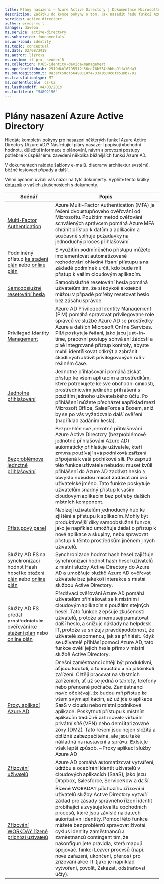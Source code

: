 ```yaml
---
title: Plány nasazení – Azure Active Directory | Dokumentace Microsoftu
description: Začátku do konce pokyny o tom, jak nasadit řadu funkcí Azure Active Directory.
services: active-directory
author: eross-msft
manager: daveba
ms.service: active-directory
ms.subservice: fundamentals
ms.workload: identity
ms.topic: conceptual
ms.date: 02/08/2019
ms.author: lizross
ms.custom: it-pro, seodec18
ms.collection: M365-identity-device-management
ms.openlocfilehash: 2519d8b16795512c56ce76b574b0bba91fa10da3
ms.sourcegitcommit: 0a3efe5dcf56498010f4733a1600c8fe51eb7701
ms.translationtype: MT
ms.contentlocale: cs-CZ
ms.lasthandoff: 04/03/2019
ms.locfileid: "58892156"
---
```

# <a name="azure-active-directory-deployment-plans"></a>Plány nasazení Azure Active Directory
Hledáte kompletní pokyny pro nasazení některých funkcí Azure Active Directory (Azure AD)? Následující plány nasazení popisují obchodní hodnotu, důležité informace o plánování, návrh a provozní postupy potřebné k úspěšnému zavedení několika běžnějších funkcí Azure AD. 

V dokumentech najdete šablony e-mailů, diagramy architektur systémů, běžné testovací případy a další. 

Velmi bychom uvítali váš názor na tyto dokumenty. Vyplňte tento krátký [dotazník](https://aka.ms/deploymentplanfeedback) o vašich zkušenostech s dokumenty. 

|Scénář |Popis |
|-|-|
|[Multi-Factor Authentication](../authentication/howto-mfa-getstarted.md)|Azure Multi-Factor Authentication (MFA) je řešení dvoustupňového ověřování od Microsoftu. Použitím metod ověřování schválených správcem pomáhá Azure MFA chránit přístup k datům a aplikacím a současně splňuje požadavky na jednoduchý proces přihlašování.|
|Podmíněný přístup [ke stažení plán](https://aka.ms/CADPDownload) nebo [online plán](https://aka.ms/deploymentplans/ca)|S využitím podmíněného přístupu můžete implementovat automatizované rozhodování ohledně řízení přístupu a na základě podmínek určit, kdo bude mít přístup k vašim cloudovým aplikacím.|
|[Samoobslužné resetování hesla](https://aka.ms/SSPRDPDownload)|Samoobslužné resetování hesla pomáhá uživatelům tím, že si kdykoli a kdekoli můžou v případě potřeby resetovat heslo bez zásahu správce.|
|[Privileged Identity Management](../privileged-identity-management/pim-deployment-plan.md)|Azure AD Privileged Identity Management (PIM) pomáhá spravovat privilegované role správců ve službě Azure AD se prostředky Azure a dalších Microsoft Online Services. PIM poskytuje řešení, jako jsou just-in-time, pracovní postupy schválení žádostí a plně integrované přístup kontroly, abyste mohli identifikovat odkrýt a zabránit škodlivých aktivit privilegovaných rolí v reálném čase.|
|[Jednotné přihlašování](https://aka.ms/SSODPDownload)|Jednotné přihlašování pomáhá získat přístup ke všem aplikacím a prostředkům, které potřebujete ke své obchodní činnosti, prostřednictvím jediného přihlášení s použitím jednoho uživatelského účtu. Po přihlášení můžete přecházet například mezi Microsoft Office, SalesForce a Boxem, aniž by se po vás vyžadovalo další ověření (například zadáním hesla).|
|[Bezproblémové jednotné přihlašování](https://aka.ms/SeamlessSSODPDownload)|Bezproblémové jednotné přihlašování Azure Active Directory (bezproblémové jednotné přihlašování Azure AD) automaticky přihlašuje uživatele, kteří zrovna používají svá podniková zařízení připojená k vaší podnikové síti. Po zapnutí této funkce uživatelé nebudou muset kvůli přihlášení do Azure AD zadávat heslo a obvykle nebudou muset zadávat ani své uživatelské jméno. Tato funkce poskytuje uživatelům snadný přístup k vašim cloudovým aplikacím bez potřeby dalších místních komponent.|
|[Přístupový panel](https://aka.ms/AccessPanelDPDownload)|Nabízejí uživatelům jednoduchý hub ke zjištění a přístupu k aplikacím. Mohly být produktivnější díky samoobslužné funkce, jako je například umožňuje žádat o přístup k nové aplikace a skupiny, nebo spravovat přístup k těmto prostředkům jménem jiných uživatelů.|
|Služby AD FS na synchronizaci hodnot Hash hesel [ke stažení plán](https://aka.ms/ADFSTOPHSDPDownload) nebo [online plán](https://aka.ms/deploymentplans/adfs2phs)|Synchronizace hodnot hash hesel zajišťuje synchronizaci hodnot hash hesel uživatelů z místní služby Active Directory do Azure AD a umožňuje službě Azure AD ověřovat uživatele bez jakékoli interakce s místní službou Active Directory.|
|Služby AD FS předat prostřednictvím ověřování [ke stažení plán](https://aka.ms/ADFSTOPTADPDownload) nebo [online plán](https://aka.ms/deploymentplans/adfs2pta)|Předávací ověřování Azure AD pomáhá uživatelům přihlašovat se k místním i cloudovým aplikacím s použitím stejných hesel. Tato funkce zlepšuje zkušenosti uživatelů, protože si nemusejí pamatovat další heslo, a snižuje náklady na helpdesk IT, protože se snižuje pravděpodobnost, že uživatelé zapomenou, jak se přihlásit. Když se uživatelé přihlásí pomocí Azure AD, tato funkce ověří jejich hesla přímo v místní službě Active Directory.|
|[Proxy aplikací Azure AD](https://aka.ms/AppProxyDPDownload)|Dnešní zaměstnanci chtějí být produktivní, ať jsou kdekoli, a to neustále a na jakémkoli zařízení. Chtějí pracovat na vlastních zařízeních, ať už se jedná o tablety, telefony nebo přenosné počítače. Zaměstnanci navíc očekávají, že budou mít přístup ke všem svým aplikacím, až už jde o aplikace SaaS v cloudu nebo místní podnikové aplikace. Poskytnutí přístupu k místním aplikacím tradičně zahrnovalo virtuální privátní sítě (VPN) nebo demilitarizované zóny (DMZ). Tato řešení jsou nejen složitá a obtížně zabezpečitelná, ale jsou také nákladná na nastavení a správu. Existuje však lepší způsob. – Proxy aplikací služby Azure AD|
|[Zřizování uživatelů](https://aka.ms/UserProvisioningDPDownload)|Azure AD pomáhá automatizovat vytváření, údržbu a odebírání identit uživatelů v cloudových aplikacích (SaaS), jako jsou Dropbox, Salesforce, ServiceNow a další.|
|[Zřizování WORKDAY řízené příchozí uživatelů](https://aka.ms/WorkdayDeploymentPlan)|Řízené WORKDAY příchozího zřizování uživatelů služby Active Directory vytvoří základ pro zásady správného řízení identit probíhající a zvyšuje kvalitu obchodních procesů, které jsou závislé na datech autoritativní identity. Pomocí této funkce můžete bez problémů spravovat životní cyklus identity zaměstnanců a zaměstnanců contingent tím, že nakonfigurujete pravidla, která mapují spojovač. funkci Leaver procesů (např. nové zařazení, ukončení, přenos) pro zřizování akce IT (jako je například vytvoření, povolit, Zakázat, odstraňovat účty).|

